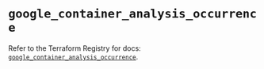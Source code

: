 # `google_container_analysis_occurrence`

Refer to the Terraform Registry for docs: [`google_container_analysis_occurrence`](https://registry.terraform.io/providers/hashicorp/google/6.49.0/docs/resources/container_analysis_occurrence).
